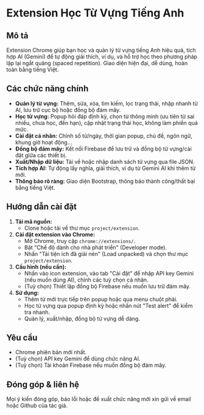 # Extension Học Từ Vựng Tiếng Anh

## Mô tả
Extension Chrome giúp bạn học và quản lý từ vựng tiếng Anh hiệu quả, tích hợp AI (Gemini) để tự động giải thích, ví dụ, và hỗ trợ học theo phương pháp lặp lại ngắt quãng (spaced repetition). Giao diện hiện đại, dễ dùng, hoàn toàn bằng tiếng Việt.

## Các chức năng chính
- **Quản lý từ vựng:** Thêm, sửa, xóa, tìm kiếm, lọc trạng thái, nhập nhanh từ AI, lưu trữ cục bộ hoặc đồng bộ đám mây.
- **Học từ vựng:** Popup hỏi đáp định kỳ, chọn từ thông minh (ưu tiên từ sai nhiều, chưa học, đến hạn), cập nhật trạng thái học, không làm phiền quá mức.
- **Cài đặt cá nhân:** Chỉnh số từ/ngày, thời gian popup, chủ đề, ngôn ngữ, khung giờ hoạt động...
- **Đồng bộ đám mây:** Kết nối Firebase để lưu trữ và đồng bộ từ vựng/cài đặt giữa các thiết bị.
- **Xuất/Nhập dữ liệu:** Tải về hoặc nhập danh sách từ vựng qua file JSON.
- **Tích hợp AI:** Tự động lấy nghĩa, giải thích, ví dụ từ Gemini AI khi thêm từ mới.
- **Thông báo rõ ràng:** Giao diện Bootstrap, thông báo thành công/thất bại bằng tiếng Việt.

## Hướng dẫn cài đặt
1. **Tải mã nguồn:**
   - Clone hoặc tải về thư mục `project/extension`.
2. **Cài đặt extension vào Chrome:**
   - Mở Chrome, truy cập `chrome://extensions/`.
   - Bật "Chế độ dành cho nhà phát triển" (Developer mode).
   - Nhấn "Tải tiện ích đã giải nén" (Load unpacked) và chọn thư mục `project/extension`.
3. **Cấu hình (nếu cần):**
   - Nhấn vào icon extension, vào tab "Cài đặt" để nhập API key Gemini (nếu muốn dùng AI), chỉnh các tuỳ chọn cá nhân.
   - (Tuỳ chọn) Thiết lập đồng bộ Firebase nếu muốn lưu trữ đám mây.
4. **Sử dụng:**
   - Thêm từ mới trực tiếp trên popup hoặc qua menu chuột phải.
   - Học từ vựng qua popup định kỳ hoặc nhấn nút "Test alert" để kiểm tra nhanh.
   - Quản lý, xuất/nhập, đồng bộ từ vựng dễ dàng.

## Yêu cầu
- Chrome phiên bản mới nhất.
- (Tuỳ chọn) API key Gemini để dùng chức năng AI.
- (Tuỳ chọn) Tài khoản Firebase nếu muốn đồng bộ đám mây.

## Đóng góp & liên hệ
Mọi ý kiến đóng góp, báo lỗi hoặc đề xuất chức năng mới xin gửi về email hoặc Github của tác giả. 